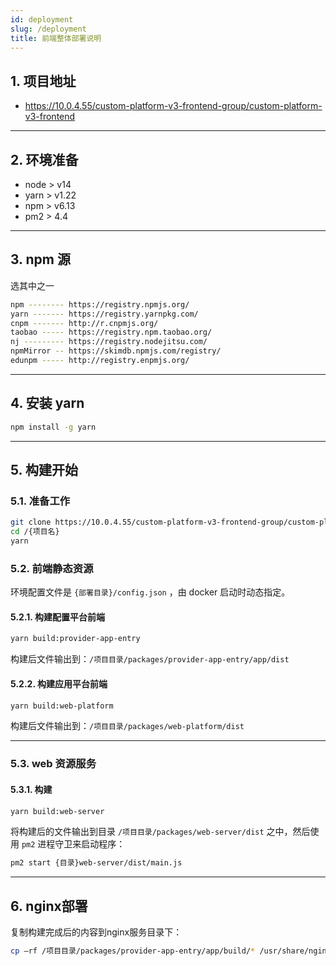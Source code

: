 ```yaml
---
id: deployment
slug: /deployment
title: 前端整体部署说明
---
```


## 1. 项目地址

- https://10.0.4.55/custom-platform-v3-frontend-group/custom-platform-v3-frontend

---

## 2. 环境准备

- node > v14
- yarn > v1.22
- npm > v6.13
- pm2 > 4.4

---

## 3. npm 源

选其中之一

```bash
npm -------- https://registry.npmjs.org/
yarn ------- https://registry.yarnpkg.com/
cnpm ------- http://r.cnpmjs.org/
taobao ----- https://registry.npm.taobao.org/
nj --------- https://registry.nodejitsu.com/
npmMirror -- https://skimdb.npmjs.com/registry/
edunpm ----- http://registry.enpmjs.org/
```

---

## 4. 安装 yarn

```bash
npm install -g yarn
```

---

## 5. 构建开始

### 5.1. 准备工作

```bash
git clone https://10.0.4.55/custom-platform-v3-frontend-group/custom-platform-v3-frontend {项目名}
cd /{项目名}
yarn
```

### 5.2. 前端静态资源

环境配置文件是 `{部署目录}/config.json` ，由 docker 启动时动态指定。

#### 5.2.1. 构建配置平台前端

```bash
yarn build:provider-app-entry
```

构建后文件输出到：`/项目目录/packages/provider-app-entry/app/dist`

#### 5.2.2. 构建应用平台前端

```bash
yarn build:web-platform
```

构建后文件输出到：`/项目目录/packages/web-platform/dist`

---

### 5.3. web 资源服务

#### 5.3.1. 构建

```bash
yarn build:web-server
```

将构建后的文件输出到目录 `/项目目录/packages/web-server/dist` 之中，然后使用 `pm2` 进程守卫来启动程序：

```bash
pm2 start {目录}web-server/dist/main.js
```

---

## 6. nginx部署

复制构建完成后的内容到nginx服务目录下：

```bash
cp –rf /项目目录/packages/provider-app-entry/app/build/* /usr/share/nginx/prodiver-app/
```
